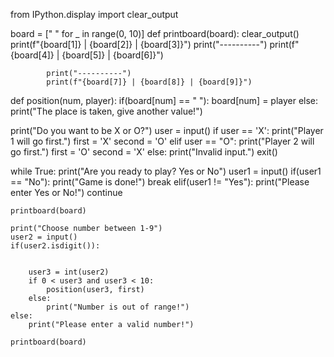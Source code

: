 from IPython.display import clear_output

board = [" " for _ in range(0, 10)]
def printboard(board):
            clear_output()
            print(f"{board[1]} | {board[2]} | {board[3]}")
            print("----------")
            print(f"{board[4]} | {board[5]} | {board[6]}")

            print("----------")
            print(f"{board[7]} | {board[8]} | {board[9]}")

def position(num, player):
    if(board[num] == " "):
        board[num] = player
    else:
        print("The place is taken, give another value!")

print("Do you want to be X or O?")
user = input()
if user == 'X':
    print("Player 1 will go first.")
    first = 'X'
    second = 'O'
elif user == "O":
    print("Player 2 will go first.")
    first = 'O'
    second = 'X'
else:
    print("Invalid input.")
    exit()

while True:
    print("Are you ready to play? Yes or No")
    user1 = input()
    if(user1 == "No"):
        print("Game is done!")
        break
    elif(user1 != "Yes"):
        print("Please enter Yes or No!")
        continue
    
    printboard(board)
    
    print("Choose number between 1-9")
    user2 = input()
    if(user2.isdigit()):


        user3 = int(user2)
        if 0 < user3 and user3 < 10:
            position(user3, first)
        else:
            print("Number is out of range!")
    else:
        print("Please enter a valid number!")

    printboard(board)
    


    
